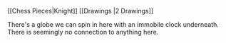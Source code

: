 [[Chess Pieces|Knight]]
[[Drawings |2 Drawings]]

There's a globe we can spin in here with an immobile clock underneath. There is seemingly no connection to anything here. 